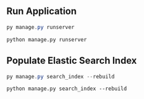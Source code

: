 ## Run Application 
```powershell
py manage.py runserver
```
```gitbash
python manage.py runserver
```


## Populate Elastic Search Index

```powershell
py manage.py search_index --rebuild
```
```gitbash
python manage.py search_index --rebuild
```
